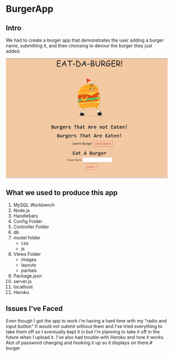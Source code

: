 # BurgerApp

## Intro
We had to create a burger app that demonstrates the user adding a burger name, submitting it, and then choosing to devour the burger they just added. 

![BURGERAPP Logo](/views/images/Capture.PNG)


## What we used to produce this app
1. MySQL Workbench
2. Node.js
3. Handlebars
4. Config Folder
5. Controller Folder
6. db
7. model folder
    * css
    * js
8. Views Folder 
    * images
    * layouts
    * partials
9. Package.json
10. server.js
11. localhost
12. Heroku

## Issues I've Faced

Even though I got the app to work i'm having a hard time with my "radio and input button" It would not submit without them and I've tried everything to take them off so I eventually kept it in but i'm planning to take it off in the future when I upload it. I've also had trouble with Heroku and how it works. Alot of password changing and hooking it up so it displays on there.# burger
